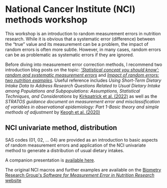 # National Cancer Institute (NCI) methods workshop

This workshop is an introduction to random measurement errors in nutrition research. While it is obvious that a systematic error (difference) between the “true” value and its measurement can be a problem, the impact of random errors is often more subtle. However, in many cases, random errors can be as problematic as systematic errors if they are ignored.

Before diving into measurement error correction methods, I recommend two introduction blog posts on the topic: *[‘Statistical concept you should know’: random and systematic measurement errors](https://didierbrassard.github.io/posts/2022/11/blog-post-6/)* and *[Impact of random errors: two nutrition examples](https://didierbrassard.github.io/posts/2022/11/blog-post-7/)*. Useful reference includes *Using Short-Term Dietary Intake Data to Address Research Questions Related to Usual Dietary Intake among Populations and Subpopulations: Assumptions, Statistical Techniques, and Considerations* by [Kirkpatrick et al. (2022)](https://pubmed.ncbi.nlm.nih.gov/35283362/) as well as the *STRATOS guidance document on measurement error and misclassification of variables in observational epidemiology: Part 1-Basic theory and simple methods of adjustment* by [Keogh et al. (2020)](https://pubmed.ncbi.nlm.nih.gov/32246539/)

## NCI univariate method, distribution

SAS codes (01, 02, ... 04) are provided as an introduction to basic aspects of random measurement errors and application of the NCI univariate method to generate a distribution of usual dietary intakes.

A companion presentation is [available here](https://drive.google.com/file/d/1VKxCEDkiGSCbAYVioob-s4krjDJut4uT/view?usp=sharing).

The original NCI macros and further examples are available on the [Biometry Research Group's *Software for Measurement Error in Nutrition Research* website](https://prevention.cancer.gov/research-groups/biometry/measurement-error-impact/software-measurement-error)
